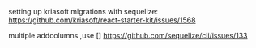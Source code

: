 setting up kriasoft migrations with sequelize:
https://github.com/kriasoft/react-starter-kit/issues/1568

multiple addcolumns ,use []
https://github.com/sequelize/cli/issues/133

